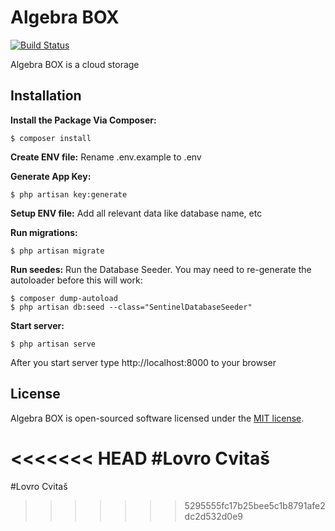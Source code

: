 # Algebra BOX

[![Build Status](https://travis-ci.org/tkescec/AlgebraBox.svg?branch=master)](https://travis-ci.org/tkescec/AlgebraBox)

Algebra BOX is a cloud storage

## Installation
**Install the Package Via Composer:**
```shell
$ composer install
```

**Create ENV file:**
Rename .env.example to .env

**Generate App Key:**
```shell
$ php artisan key:generate
```

**Setup ENV file:**
Add all relevant data like database name, etc

**Run migrations:**
```shell
$ php artisan migrate
```

**Run seedes:**
Run the Database Seeder. You may need to re-generate the autoloader before this will work:
```shell
$ composer dump-autoload
$ php artisan db:seed --class="SentinelDatabaseSeeder"
```

**Start server:**
```shell
$ php artisan serve
```

After you start server type http://localhost:8000 to your browser

## License

Algebra BOX is open-sourced software licensed under the [MIT license](http://opensource.org/licenses/MIT).

<<<<<<< HEAD
#Lovro Cvitaš
=======
#Lovro Cvitaš
>>>>>>> 5295555fc17b25bee5c1b8791afe2dc2d532d0e9
